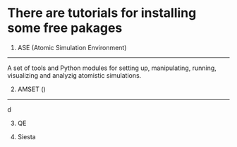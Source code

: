 There are tutorials for installing some free pakages
====================================================
1. ASE (Atomic Simulation Environment)
--------------------------------------
A set of tools and Python modules for setting up, manipulating, running, visualizing and analyzig atomistic simulations.

2. AMSET ()
------------------
d

3. QE

4. Siesta
